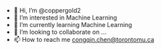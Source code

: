 - 👋 Hi, I’m @coppergold2
- 👀 I’m interested in Machine Learning 
- 🌱 I’m currently learning Machine Learning 
- 💞️ I’m looking to collaborate on ...
- 📫 How to reach me 
congqin.chen@torontomu.ca

<!---
coppergold2/coppergold2 is a ✨ special ✨ repository because its `README.md` (this file) appears on your GitHub profile.
You can click the Preview link to take a look at your changes.
--->
